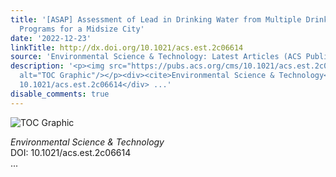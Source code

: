 ```yaml
---
title: '[ASAP] Assessment of Lead in Drinking Water from Multiple Drinking Water Sampling
  Programs for a Midsize City'
date: '2022-12-23'
linkTitle: http://dx.doi.org/10.1021/acs.est.2c06614
source: 'Environmental Science & Technology: Latest Articles (ACS Publications)'
description: '<p><img src="https://pubs.acs.org/cms/10.1021/acs.est.2c06614/asset/images/medium/es2c06614_0007.gif"
  alt="TOC Graphic"/></p><div><cite>Environmental Science & Technology</cite></div><div>DOI:
  10.1021/acs.est.2c06614</div> ...'
disable_comments: true
---
```

<p><img src="https://pubs.acs.org/cms/10.1021/acs.est.2c06614/asset/images/medium/es2c06614_0007.gif" alt="TOC Graphic"/></p><div><cite>Environmental Science & Technology</cite></div><div>DOI: 10.1021/acs.est.2c06614</div> ...